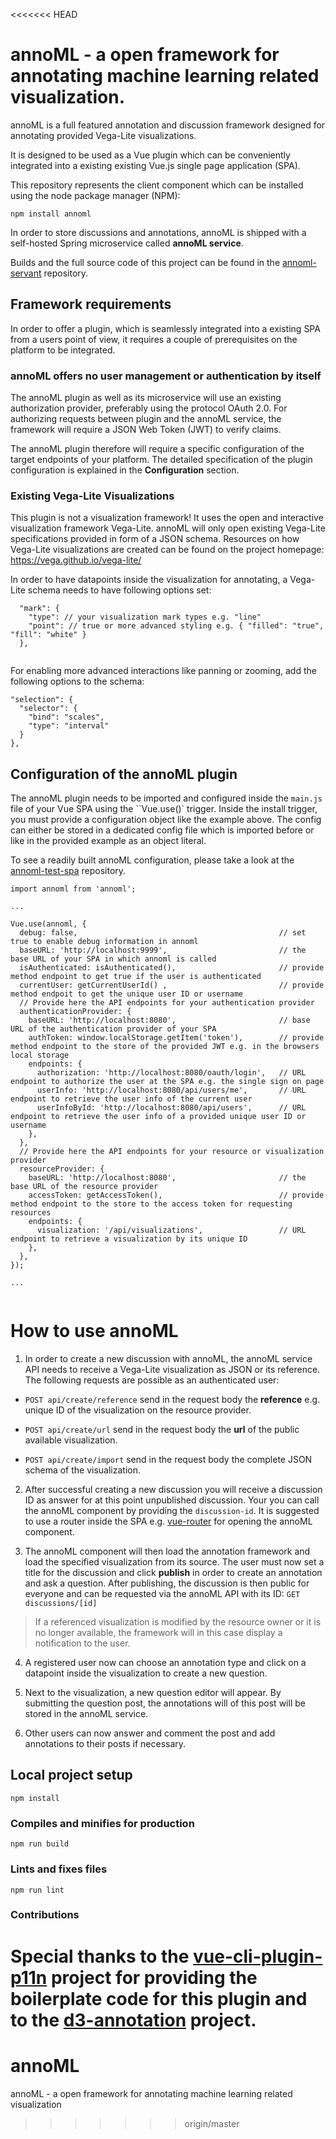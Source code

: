 <<<<<<< HEAD
# annoML - a open framework for annotating machine learning related visualization.

annoML is a full featured annotation and discussion framework designed for annotating provided Vega-Lite visualizations.

It is designed to be used as a Vue plugin which can be conveniently integrated into a existing existing Vue.js single page application (SPA).

This repository represents the client component which can be installed using the node package manager (NPM):

`npm install annoml`

In order to store discussions and annotations, annoML is shipped with a self-hosted Spring microservice called **annoML service**.

Builds and the full source code of this project can be found in the [annoml-servant](https://gitlab.thomb.org/thomorg/annoml-servant) repository.

## Framework requirements

In order to offer a plugin, which is seamlessly integrated into a existing SPA from a users point of view, it requires a couple of prerequisites on the platform to be integrated.

### annoML offers no user management or authentication by itself

The annoML plugin as well as its microservice will use an existing authorization provider, preferably using the protocol OAuth 2.0.
For authorizing requests between plugin and the annoML service, the framework will require a JSON Web Token (JWT) to verify claims.

The annoML plugin therefore will require a specific configuration of the target endpoints of your platform. The detailed specification of the plugin configuration is explained in the **Configuration** section.

### Existing Vega-Lite Visualizations

This plugin is not a visualization framework! It uses the open and interactive visualization framework Vega-Lite.
annoML will only open existing Vega-Lite specifications provided in form of a JSON schema.
Resources on how Vega-Lite visualizations are created can be found on the project homepage: https://vega.github.io/vega-lite/

In order to have datapoints inside the visualization for annotating, a Vega-Lite schema needs to have following options set:

```
  "mark": {
    "type": // your visualization mark types e.g. "line"
    "point": // true or more advanced styling e.g. { "filled": "true", "fill": "white" }                        
  },
  
  ```

For enabling more advanced interactions like panning or zooming, add the following options to the schema:
  ```
  "selection": {
    "selector": {
      "bind": "scales",
      "type": "interval"
    }
  },
```

## Configuration of the annoML plugin

The annoML plugin needs to be imported and configured inside the ``main.js`` file of your Vue SPA using the ``Vue.use()` trigger.
Inside the install trigger, you must provide a configuration object like the example above. The config can either be stored in a dedicated config file which is imported before or like in the provided example as an object literal.

To see a readily built annoML configuration, please take a look at the [annoml-test-spa](https://gitlab.thomb.org:thomborg/annoml-test-spa) repository.

```
import annoml from 'annoml';

...

Vue.use(annoml, {
  debug: false,                                             // set true to enable debug information in annoml
  baseURL: 'http://localhost:9999',                         // the base URL of your SPA in which annoml is called
  isAuthenticated: isAuthenticated(),                       // provide method endpoint to get true if the user is authenticated
  currentUser: getCurrentUserId() ,                         // provide method endpoit to get the unique user ID or username
  // Provide here the API endpoints for your authentication provider
  authenticationProvider: {
    baseURL: 'http://localhost:8080',                       // base URL of the authentication provider of your SPA
    authToken: window.localStorage.getItem('token'),        // provide method endpoint to the store of the provided JWT e.g. in the browsers local storage
    endpoints: {
      authorization: 'http://localhost:8080/oauth/login',   // URL endpoint to authorize the user at the SPA e.g. the single sign on page
      userInfo: 'http://localhost:8080/api/users/me',       // URL endpoint to retrieve the user info of the current user
      userInfoById: 'http://localhost:8080/api/users',      // URL endpoint to retrieve the user info of a provided unique user ID or username 
    },
  },
  // Provide here the API endpoints for your resource or visualization provider 
  resourceProvider: {
    baseURL: 'http://localhost:8080',                       // the base URL of the resource provider
    accessToken: getAccessToken(),                          // provide method endpoint to the store to the access token for requesting resources
    endpoints: {
      visualization: '/api/visualizations',                 // URL endpoint to retrieve a visualization by its unique ID
    },
  },
});

...
 

```

# How to use annoML

1. In order to create a new discussion with annoML, the annoML service API needs to receive a Vega-Lite visualization as JSON or its reference. The following requests are possible as an authenticated user:
* `POST api/create/reference` 
  send in the request body the **reference** e.g. unique ID of the visualization on the resource provider. 
  
* `POST api/create/url`
  send in the request body the **url** of the public available visualization.

* `POST api/create/import`
  send in the request body the complete JSON schema of the visualization.

2. After successful creating a new discussion you will receive a discussion ID as answer for at this point unpublished discussion. Your you can call the annoML component by providing the `discussion-id`. It is suggested to use a router inside the SPA e.g. [vue-router](https://router.vuejs.org) for opening the annoML component.


3. The annoML component will then load the annotation framework and load the specified visualization from its source. The user must now set a title for the discussion and click **publish** in order to create an annotation and ask a question. 
After publishing, the discussion is then public for everyone and can be requested via the annoML API with its ID: `GET discussions/[id]`

> If a referenced visualization is modified by the resource owner or it is no longer available, the framework will in this case display a notification to the user.
4. A registered user now can choose an annotation type and click on a datapoint inside the visualization to create a new question.

5. Next to the visualization, a new question editor will appear. By submitting the question post, the annotations will of this post will be stored in the annoML service. 
   
6. Other users can now answer and comment the post and add annotations to their posts if necessary.



## Local project setup

```
npm install
```

### Compiles and minifies for production

```
npm run build
```

### Lints and fixes files

```
npm run lint
```

### Contributions

Special thanks to the [vue-cli-plugin-p11n](https://github.com/kazupon/vue-cli-plugin-p11n) project for providing the boilerplate code for this plugin and to the [d3-annotation](https://github.com/susielu/d3-annotation) project.
=======
# annoML
annoML - a open framework for annotating machine learning related visualization
>>>>>>> origin/master
